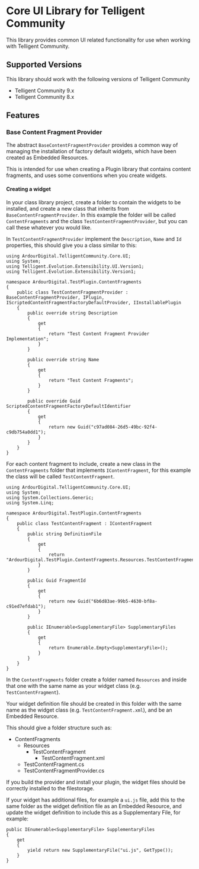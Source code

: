 # Core UI Library for Telligent Community

This library provides common UI related functionality for use when working with Telligent Community.

## Supported Versions
This library should work with the following versions of Telligent Community
- Telligent Community 9.x
- Telligent Community 8.x

## Features

### Base Content Fragment Provider

The abstract `BaseContentFragmentProvider` provides a common way of managing the installation of factory default widgets, which have been created as Embedded Resources.

This is intended for use when creating a Plugin library that contains content fragments, and uses some conventions when you create widgets.

#### Creating a widget

In your class library project, create a folder to contain the widgets to be installed, and create a new class that inherits from `BaseContentFragmentProvider`. In this example the folder will be called `ContentFragments` and the class `TestContentFragmentProvider`, but you can call these whatever you would like.

In `TestContentFragmentProvider` implement the `Description`, `Name` and `Id` properties, this should give you a class similar to this:

```
using ArdourDigital.TelligentCommunity.Core.UI;
using System;
using Telligent.Evolution.Extensibility.UI.Version1;
using Telligent.Evolution.Extensibility.Version1;

namespace ArdourDigital.TestPlugin.ContentFragments
{
    public class TestContentFragmentProvider : BaseContentFragmentProvider, IPlugin, IScriptedContentFragmentFactoryDefaultProvider, IInstallablePlugin
    {
        public override string Description
        {
            get
            {
                return "Test Content Fragment Provider Implementation";
            }
        }

        public override string Name
        {
            get
            {
                return "Test Content Fragments";
            }
        }

        public override Guid ScriptedContentFragmentFactoryDefaultIdentifier
        {
            get
            {
                return new Guid("c97ad084-26d5-49bc-92f4-c9db754a0dd1");
            }
        }
    }
}
```

For each content fragment to include, create a new class in the `ContentFragments` folder that implements `IContentFragment`, for this example the class will be called `TestContentFragment`.

```
using ArdourDigital.TelligentCommunity.Core.UI;
using System;
using System.Collections.Generic;
using System.Linq;

namespace ArdourDigital.TestPlugin.ContentFragments
{
    public class TestContentFragment : IContentFragment
    {
        public string DefinitionFile
        {
            get
            {
                return "ArdourDigital.TestPlugin.ContentFragments.Resources.TestContentFragment.TestContentFragment.xml";
            }
        }

        public Guid FragmentId
        {
            get
            {
                return new Guid("6b6d83ae-99b5-4630-bf8a-c91ed7efdab1");
            }
        }

        public IEnumerable<SupplementaryFile> SupplementaryFiles
        {
            get
            {
                return Enumerable.Empty<SupplementaryFile>();
            }
        }
    }
}
``` 

In the `ContentFragments` folder create a folder named `Resources` and inside that one with the same name as your widget class (e.g. `TestContentFragment`).

Your widget definition file should be created in this folder with the same name as the widget class (e.g. `TestContentFragment.xml`), and be an Embedded Resource.

This should give a folder structure such as:

- ContentFragments
    - Resources
        - TestContentFragment
            - TestContentFragment.xml
    - TestContentFragment.cs
    - TestContentFragmentProvider.cs
    
If you build the provider and install your plugin, the widget files should be correctly installed to the filestorage.

If your widget has additional files, for example a `ui.js` file, add this to the same folder as the widget definition file as an Embedded Resource, and update the widget definition to include this as a Supplementary File, for example:

```
public IEnumerable<SupplementaryFile> SupplementaryFiles
{
    get
    {
        yield return new SupplementaryFile("ui.js", GetType());
    }
}
```